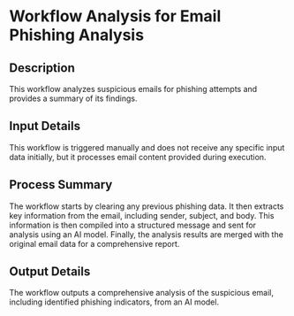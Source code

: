 # Workflow Analysis for Email Phishing Analysis

## Description
This workflow analyzes suspicious emails for phishing attempts and provides a summary of its findings.

## Input Details
This workflow is triggered manually and does not receive any specific input data initially, but it processes email content provided during execution.

## Process Summary
The workflow starts by clearing any previous phishing data. It then extracts key information from the email, including sender, subject, and body. This information is then compiled into a structured message and sent for analysis using an AI model. Finally, the analysis results are merged with the original email data for a comprehensive report.

## Output Details
The workflow outputs a comprehensive analysis of the suspicious email, including identified phishing indicators, from an AI model.
